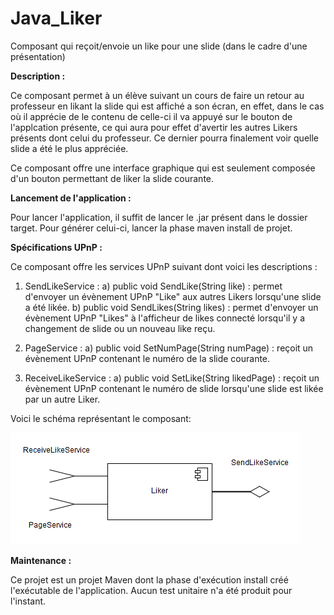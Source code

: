 # Java_Liker
Composant qui reçoit/envoie un like pour une slide (dans le cadre d'une présentation)

<strong>Description : </strong>

Ce composant permet à un élève suivant un cours de faire un retour au professeur en likant la slide qui est affiché a son écran, 
en effet, dans le cas où il apprécie de le contenu de celle-ci il va appuyé sur le bouton de l'applcation présente, ce 
qui aura pour effet d'avertir les autres Likers présents dont celui du professeur. Ce dernier pourra finalement voir 
quelle slide a été le plus appréciée.

Ce composant offre une interface graphique qui est seulement composée d'un bouton permettant de liker la slide courante.

<strong>Lancement de l'application : </strong>

Pour lancer l'application, il suffit de lancer le .jar présent dans le dossier target. Pour générer celui-ci, lancer la phase 
maven install de projet.

<strong>Spécifications UPnP : </strong>

Ce composant offre les services UPnP suivant dont voici les descriptions :

  1) SendLikeService :
    a) public void SendLike(String like) : permet d'envoyer un évènement UPnP "Like" aux autres Likers lorsqu'une slide a 
    été likée.
    b) public void SendLikes(String likes) : permet d'envoyer un évènement UPnP "Likes" à l'afficheur de likes connecté lorsqu'il 
    y a changement de slide ou un nouveau like reçu.
  
  2) PageService :
    a) public void SetNumPage(String numPage) : reçoit un évènement UPnP contenant le numéro de la slide courante.
    
  3) ReceiveLikeService :
    a) public void SetLike(String likedPage) : reçoit un évènement UPnP contenant le numéro de slide lorsqu'une slide est likée
    par un autre Liker.
    
    
Voici le schéma représentant le composant:

![alt tag](https://github.com/components-upnp/Java_Liker/blob/master/Liker.png)

<strong>Maintenance : </strong>

Ce projet est un projet Maven dont la phase d'exécution install créé l'exécutable de l'application.
Aucun test unitaire n'a été produit pour l'instant.



